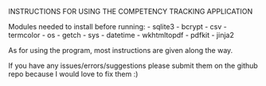INSTRUCTIONS FOR USING THE COMPETENCY TRACKING APPLICATION

Modules needed to install before running:
    - sqlite3
    - bcrypt
    - csv
    - termcolor
    - os
    - getch
    - sys
    - datetime
    - wkhtmltopdf
    - pdfkit
    - jinja2

As for using the program, most instructions are given along the way.

If you have any issues/errors/suggestions please submit them on the github repo because I would love to fix them :)